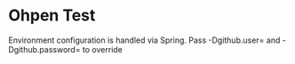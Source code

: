 # Ohpen Test
Environment configuration is handled via Spring.
Pass -Dgithub.user= and -Dgithub.password= to override

